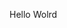 Hello Wolrd























































































































































































































































































































































































































































































































































































































































































































































































































































































































































































































































































































































































































































































































































































































































































































































































































































































































































































































































































































































































































































































































































































































































































































































































































































































































































































































































































































































































































































































































































































































































































































































































































































































































































































































